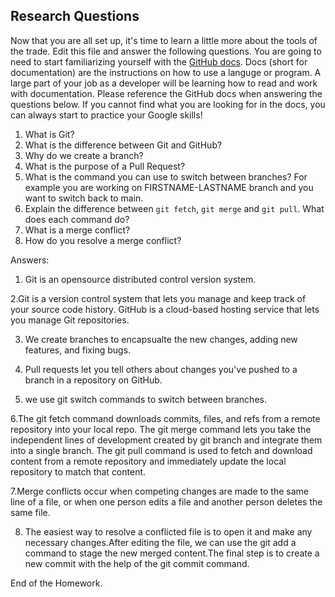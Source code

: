 ## Research Questions 

Now that you are all set up, it's time to learn a little more about the tools of the trade. Edit this file and answer the following questions. You are going to need to start familiarizing yourself with the [GitHub docs](https://docs.github.com/en). Docs (short for documentation) are the instructions on how to use a languge or program. A large part of your job as a developer will be learning how to read and work with documentation. Please reference the GitHub docs when answering the questions below. If you cannot find what you are looking for in the docs, you can always start to practice your Google skills!

1. What is Git?
2. What is the difference between Git and GitHub?
3. Why do we create a branch? 
4. What is the purpose of a Pull Request?
5. What is the command you can use to switch between branches? For example you are working on FIRSTNAME-LASTNAME branch and you want to switch back to main.
6. Explain the difference between `git fetch`, `git merge` and `git pull`. What does each command do?
7. What is a merge conflict?
8. How do you resolve a merge conflict?

Answers:
1. Git is an opensource distributed control version system.

2.Git is a version control system that lets you manage and keep track of your source code history. GitHub is a cloud-based hosting service that lets you manage Git repositories.

3. We create branches to encapsualte the new changes, adding new features, and fixing bugs. 

4. Pull requests let you tell others about changes you've pushed to a branch in a repository on GitHub.

5. we use git switch commands to switch between branches. 

6.The git fetch command downloads commits, files, and refs from a remote repository into your local repo. 
The git merge command lets you take the independent lines of development created by git branch and integrate them into a single branch.
The git pull command is used to fetch and download content from a remote repository and immediately update the local repository to match that content.

7.Merge conflicts occur when competing changes are made to the same line of a file, or when one person edits a file and another person deletes the same file.

8. The easiest way to resolve a conflicted file is to open it and make any necessary changes.After editing the file, we can use the git add a command to stage the new merged content.The final step is to create a new commit with the help of the git commit command.

End of the Homework. 

